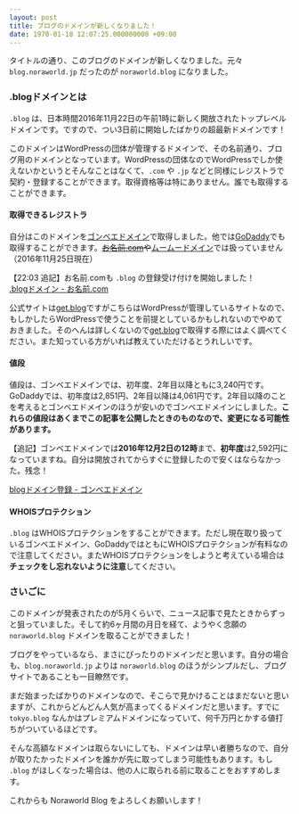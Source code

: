 ```yaml
---
layout: post
title: ブログのドメインが新しくなりました！
date: 1970-01-18 12:07:25.000000000 +09:00
---
```

タイトルの通り、このブログのドメインが新しくなりました。元々 `blog.noraworld.jp` だったのが `noraworld.blog` になりました。

### .blogドメインとは
`.blog` は、日本時間2016年11月22日の午前1時に新しく開放されたトップレベルドメインです。ですので、つい3日前に開始したばかりの超最新ドメインです！

このドメインはWordPressの団体が管理するドメインで、その名前通り、ブログ用のドメインとなっています。WordPressの団体なのでWordPressでしか使えないかというとそんなことはなくて、`.com` や `.jp` などと同様にレジストラで契約・登録することができます。取得資格等は特にありません。誰でも取得することができます。

#### 取得できるレジストラ
自分はこのドメインを[ゴンベエドメイン](http://gonbei.jp)で取得しました。他では[GoDaddy](https://jp.godaddy.com)でも取得することができます。~~[お名前.com](http://www.onamae.com)や~~[ムームードメイン](https://muumuu-domain.com)では扱っていません（2016年11月25日現在）

【22:03 追記】お名前.comも `.blog` の登録受け付けを開始しました！  
[.blogドメイン - お名前.com](http://www.onamae.com/service/domain/blog/)

公式サイトは[get.blog](https://get.blog/ja)ですがこちらはWordPressが管理しているサイトなので、もしかしたらWordPressで使うことを前提としているかもしれないのでやめておきました。そのへんは詳しくないので[get.blog](https://get.blog/ja)で取得する際にはよく調べてください。また知っている方がいれば教えていただけるとうれしいです。

#### 値段
値段は、ゴンベエドメインでは、初年度、2年目以降ともに3,240円です。GoDaddyでは、初年度は2,851円、2年目以降は4,061円です。2年目以降のことを考えるとゴンベエドメインのほうが安いのでゴンベエドメインにしました。**これらの値段はあくまでこの記事を公開したときのものなので、変更になる可能性があります。**

【追記】ゴンベエドメインでは**2016年12月2日の12時**まで、**初年度**は2,592円になっていますね。自分は開放されてからすぐに登録したので安くはならなかった。残念！

[blogドメイン登録 - ゴンベエドメイン](http://www.gonbei.jp/reg/domain_detail.cgi?p1=blog)

#### WHOISプロテクション
`.blog` はWHOISプロテクションをすることができます。ただし現在取り扱っているゴンベエドメイン、GoDaddyではともにWHOISプロテクションが有料なので注意してください。またWHOISプロテクションをしようと考えている場合は**チェックをし忘れないように注意**してください。

### さいごに
このドメインが発表されたのが5月くらいで、ニュース記事で見たときからずっと狙っていました。そして約6ヶ月間の月日を経て、ようやく念願の `noraworld.blog` ドメインを取ることができました！

ブログをやっているなら、まさにぴったりのドメインだと思います。自分の場合も、`blog.noraworld.jp` よりは `noraworld.blog` のほうがシンプルだし、ブログサイトであることも一目瞭然です。

まだ始まったばかりのドメインなので、そこらで見かけることはまだないと思いますが、これからどんどん人気が高まってくるドメインだと思います。すでに `tokyo.blog` なんかはプレミアムドメインになっていて、何千万円とかする値打ちがついているほどです。

そんな高額なドメインは取らないにしても、ドメインは早い者勝ちなので、自分が取りたかったドメインを誰かが先に取ってしまう可能性もあります。もし `.blog` がほしくなった場合は、他の人に取られる前に取ることをおすすめします。

これからも Noraworld Blog をよろしくお願いします！
